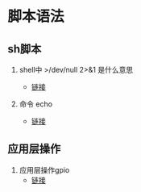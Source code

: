 # 脚本语法

## sh脚本
1. shell中 >/dev/null 2>&1 是什么意思
    * [链接](https://www.cnblogs.com/everest33Tong/p/11553383.html)

2. 命令 echo
    * [链接](https://www.zsythink.net/archives/96)

## 应用层操作
1. 应用层操作gpio
    * [链接](https://blog.csdn.net/u010299133/article/details/82286700)

